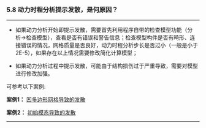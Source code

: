 ﻿### 5.8  动力时程分析提示发散，是何原因？
---

* 如果动力分析开始即提示发散，需要首先利用程序自带的检查模型功能（分析->检查模型），查看是否有错误和警告信息；检查模型构件是否有畸形、连接错误的情况，网格质量是否良好，动力时程分析步长是否过小（一般是小于2E-5），如果存在以上情况需要修改简化计算模型；

* 如果动力分析过程中提示发散，可能由于结构损伤过于严重导致，需要对模型进行修改加强。

可参考以下案例:

**案例1：** [凹多边形网格导致的发散](案例1.md)

**案例2：** [初始模态导致的发散](案例2.md)

---

